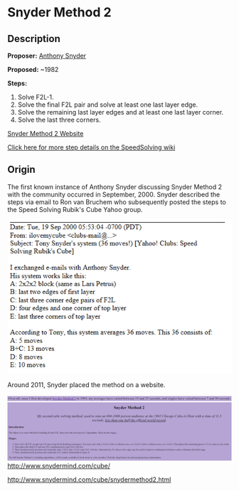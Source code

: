 # Snyder Method 2

## Description

**Proposer:** [Anthony Snyder](CubingContributors/MethodDevelopers.md#snyder-anthony)

**Proposed:** ~1982

**Steps:**

1. Solve F2L-1.
2. Solve the final F2L pair and solve at least one last layer edge.
3. Solve the remaining last layer edges and at least one last layer corner.
4. Solve the last three corners.

[Snyder Method 2 Website](http://www.snydermind.com/cube/snydermethod2.html)

[Click here for more step details on the SpeedSolving wiki](https://www.speedsolving.com/wiki/index.php/Snyder_Method)

## Origin

The first known instance of Anthony Snyder discussing Snyder Method 2 with the community occurred in September, 2000. Snyder described the steps via email to Ron van Bruchem who subsequently posted the steps to the Speed Solving Rubik's Cube Yahoo group.

![](img/Snyder2/Snyder3.png)

Around 2011, Snyder placed the method on a website.

![](img/Snyder2/Snyder1.png)
![](img/Snyder2/Snyder2.png)
http://www.snydermind.com/cube/

http://www.snydermind.com/cube/snydermethod2.html